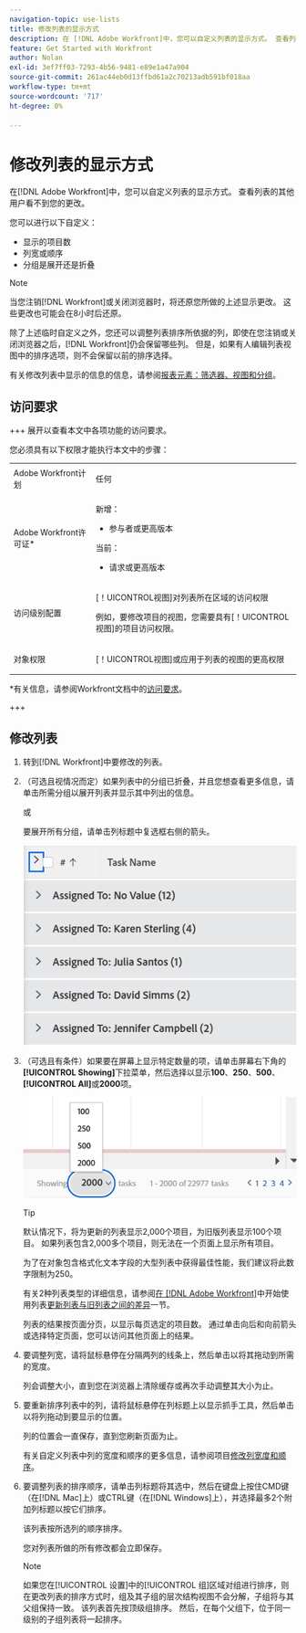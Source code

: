 ```yaml
---
navigation-topic: use-lists
title: 修改列表的显示方式
description: 在 [!DNL Adobe Workfront]中，您可以自定义列表的显示方式。 查看列表的其他用户看不到您的更改。
feature: Get Started with Workfront
author: Nolan
exl-id: 3ef7ff03-7293-4b56-9481-e89e1a47a904
source-git-commit: 261ac44eb0d13ffbd61a2c70213adb591bf018aa
workflow-type: tm+mt
source-wordcount: '717'
ht-degree: 0%

---
```


# 修改列表的显示方式

<!--Audited: 11/2024-->

在[!DNL Adobe Workfront]中，您可以自定义列表的显示方式。 查看列表的其他用户看不到您的更改。

您可以进行以下自定义：

* 显示的项目数
* 列宽或顺序
* 分组是展开还是折叠

>[!NOTE]
>
>当您注销[!DNL Workfront]或关闭浏览器时，将还原您所做的上述显示更改。 这些更改也可能会在8小时后还原。

除了上述临时自定义之外，您还可以调整列表排序所依据的列，即使在您注销或关闭浏览器之后，[!DNL Workfront]仍会保留哪些列。 但是，如果有人编辑列表视图中的排序选项，则不会保留以前的排序选择。

有关修改列表中显示的信息的信息，请参阅[报表元素：筛选器、视图和分组](../../../reports-and-dashboards/reports/reporting-elements/reporting-elements-filters-views-groupings.md)。

## 访问要求

+++ 展开以查看本文中各项功能的访问要求。

您必须具有以下权限才能执行本文中的步骤：

<table style="table-layout:auto"> 
 <col> 
 <col> 
 <tbody> 
  <tr> 
   <td role="rowheader">Adobe Workfront计划</td> 
   <td> <p>任何</p> </td> 
  </tr> 
  <tr> 
   <td role="rowheader">Adobe Workfront许可证*</td> 
   <td> 
    <p>新增：</p>
   <ul><li><p>参与者或更高版本 </p></li>
   </ul>

<p>当前：</p>
   <ul><li><p>请求或更高版本</p></li>
    </ul></td> 
  </tr> 
  <tr> 
   <td role="rowheader">访问级别配置</td> 
   <td> <p>[！UICONTROL视图]对列表所在区域的访问权限</p> <p>例如，要修改项目的视图，您需要具有[！UICONTROL视图]的项目访问权限。</p></td> 
  </tr> 
  <tr> 
   <td role="rowheader">对象权限</td> 
   <td> <p>[！UICONTROL视图]或应用于列表的视图的更高权限</p>  </td> 
  </tr> 
 </tbody> 
</table>

*有关信息，请参阅Workfront文档中的[访问要求](/help/quicksilver/administration-and-setup/add-users/access-levels-and-object-permissions/access-level-requirements-in-documentation.md)。

+++

## 修改列表

1. 转到[!DNL Workfront]中要修改的列表。

   <!--
   <p data-mc-conditions="QuicksilverOrClassic.Draft mode"> 
   <MadCap:conditionalText data-mc-conditions="QuicksilverOrClassic.Draft mode">
   By default, groupings are collapsed.
   </MadCap:conditionalText>
   <br> </p>
   -->

1. （可选且视情况而定）如果列表中的分组已折叠，并且您想查看更多信息，请单击所需分组以展开列表并显示其中列出的信息。

   或

   要展开所有分组，请单击列标题中复选框右侧的箭头。

   ![expand_groupings__1_.png](assets/expand-groupings--1--350x227.png)

1. （可选且有条件）如果要在屏幕上显示特定数量的项，请单击屏幕右下角的&#x200B;**[!UICONTROL Showing]**&#x200B;下拉菜单，然后选择以显示&#x200B;**100**、**250**、**500**、**[!UICONTROL All]**&#x200B;或&#x200B;**2000**&#x200B;项。

   ![](assets/list-number-page-350x119.png)

   >[!TIP]
   >
   >默认情况下，将为更新的列表显示2,000个项目，为旧版列表显示100个项目。 如果列表包含2,000多个项目，则无法在一个页面上显示所有项目。
   >
   >
   >为了在对象包含格式化文本字段的大型列表中获得最佳性能，我们建议将此数字限制为250。
   >
   >
   >有关2种列表类型的详细信息，请参阅[在 [!DNL Adobe Workfront]](../../../workfront-basics/navigate-workfront/use-lists/view-items-in-a-list.md)中开始使用列表[更新列表与旧列表之间的差异](../../../workfront-basics/navigate-workfront/use-lists/view-items-in-a-list.md#updated)一节。

   列表的结果按页面分页，以显示每页选定的项目数。 通过单击向后和向前箭头或选择特定页面，您可以访问其他页面上的结果。

1. 要调整列宽，请将鼠标悬停在分隔两列的线条上，然后单击以将其拖动到所需的宽度。

   列会调整大小，直到您在浏览器上清除缓存或再次手动调整其大小为止。

1. 要重新排序列表中的列，请将鼠标悬停在列标题上以显示抓手工具，然后单击以将列拖动到要显示的位置。

   列的位置会一直保存，直到您刷新页面为止。

   有关自定义列表中列的宽度和顺序的更多信息，请参阅项目[修改列宽度和顺序](../../../reports-and-dashboards/reports/reporting-elements/modify-column-width-order.md)。

1. 要调整列表的排序顺序，请单击列标题将其选中，然后在键盘上按住CMD键（在[!DNL Mac]上）或CTRL键（在[!DNL Windows]上），并选择最多2个附加列标题以按它们排序。

   该列表按所选列的顺序排序。

   您对列表所做的所有修改都会立即保存。

   >[!NOTE]
   >
   >如果您在[!UICONTROL 设置]中的[!UICONTROL 组]区域对组进行排序，则在更改列表的排序方式时，组及其子组的层次结构视图不会分解，子组将与其父组保持一致。 该列表首先按顶级组排序。 然后，在每个父组下，位于同一级别的子组列表将一起排序。
